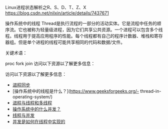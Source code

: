 Linux进程状态解析之R、S、D、T、Z、X
https://blog.csdn.net/nilxin/article/details/7437671

操作系统中的线程
Thread是执行流程的一部分的活动实体。它是流程中任务的顺序流。它也被称为轻量级进程，因为它们共享公共资源。一个进程可以包含多个线程。线程用于提高应用程序的性能。每个线程都有自己的程序计数器、堆栈和寄存器组。但是单个进程的线程可能共享相同的代码和数据/文件。

关键术语：

proc
fork
join
访问以下资源以了解更多信息：

访问以下资源以了解更多信息：

- [进程同步](https://www.geeksforgeeks.org/introduction-of-process-synchronization/)
- [操作系统中的线程是什么？](https://www.geeksforgeeks.org/- thread-in-operating-system/)
- [进程与线程和多线程](https://www.scaler.com/topics/operating-system/threads-in-operating-system/)
- [操作系统中的什么并发？](https://www.geeksforgeeks.org/concurrency-in-operating-system/)
- [线程与并发](https://medium.com/@azizomarck/how-is-concurrency-different-from-parallelism-334b6d5c869a)
- [并发是如何在线程中实现的](https://medium.com/@akhandmishra/operating-system-threads-and-concurrency-aec2036b90f8)